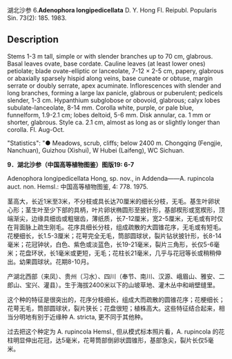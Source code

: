 湖北沙参
6.**Adenophora longipedicellata** D. Y. Hong Fl. Reipubl. Popularis Sin. 73(2): 185. 1983.

## Description
Stems 1-3 m tall, simple or with slender branches up to 70 cm, glabrous. Basal leaves ovate, base cordate. Cauline leaves (at least lower ones) petiolate; blade ovate-elliptic or lanceolate, 7-12 × 2-5 cm, papery, glabrous or abaxially sparsely hispid along veins, base cuneate or obtuse, margin serrate or doubly serrate, apex acuminate. Inflorescences with slender and long branches, forming a large lax panicle, glabrous or puberulent; pedicels slender, 1-3 cm. Hypanthium subglobose or obovoid, glabrous; calyx lobes subulate-lanceolate, 8-14 mm. Corolla white, purple, or pale blue, funnelform, 1.9-2.1 cm; lobes deltoid, 5-6 mm. Disk annular, ca. 1 mm or shorter, glabrous. Style ca. 2.1 cm, almost as long as or slightly longer than corolla. Fl. Aug-Oct.

  "Statistics": "● Meadows, scrub, cliffs; below 2400 m. Chongqing (Fengjie, Nanchuan), Guizhou (Xishui), W Hubei (Laifeng), WC Sichuan.

**9．湖北沙参（中国高等植物图鉴）图版19: 6-7**

Adenophora longipedicellata Hong, sp. nov., in Addenda——A. rupincola auct. non. Hemsl.: 中国高等植物图鉴, 4: 778. 1975.

茎高大，长近1米至3米，不分枝或具长达70厘米的细长分枝，无毛。基生叶卵状心形；茎生叶至少下部的具柄，叶片卵状椭圆形至披针形，基部楔形或宽楔形，顶端渐尖，边缘具细齿或粗锯齿，薄纸质，长7-12厘米，宽2-5厘米，无毛或有时仅在背面脉上疏生刚毛。花序具细长分枝，组成疏散的大圆锥花序，无毛或有短毛。花梗细长，长1.5-3厘米；花萼完全无毛，筒部圆球状，裂片钻状披针形，长8-14毫米；花冠钟状，白色、紫色或淡蓝色，长19-21毫米，裂片三角形，长仅5-6毫米；花盘环状，长1毫米或更短，无毛；花柱长21毫米，几乎与花冠等长或稍稍伸出。幼果圆球状。花期8-10月。

产湖北西部（来凤）、贵州（习水）、四川（奉节、南川、汉源、峨眉山、雅安、二郎山、宝兴、灌县）。生于海拔2400米以下的山坡草地、灌木丛中和峭壁缝里。

这个种的特征是很突出的，花序分枝细长，组成大而疏散的圆锥花序；花梗细长；花萼无毛，筒部圆球状，裂片狭长；花盘很短；植株高大。这些特征结合起来，相当分明地有别于近缘种 A. stricta, 更不同于其他种。

过去把这个种定为 A. rupincola Hemsl., 但从模式标本照片看，A. rupincola 的花柱明显伸出花冠，达5毫米，花萼筒部倒卵状圆锥形，基部急尖，裂片长仅5毫米。
